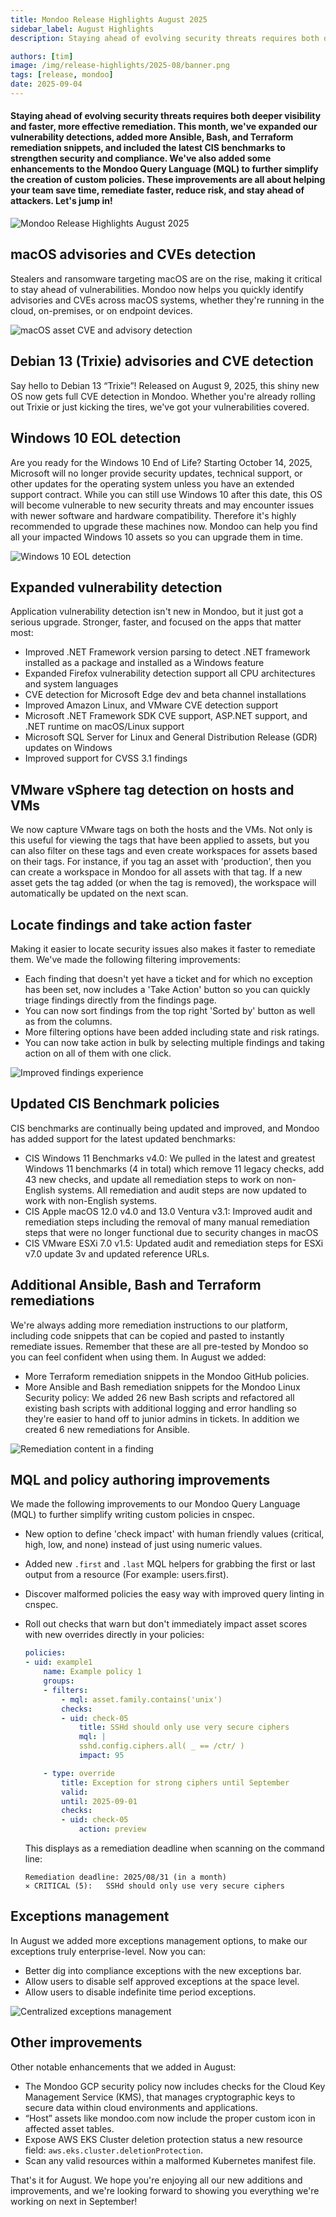 ```yaml
---
title: Mondoo Release Highlights August 2025
sidebar_label: August Highlights
description: Staying ahead of evolving security threats requires both deeper visibility and faster, more effective remediation. This month, we've expanded our vulnerability detections, added more Ansible, Bash, and Terraform remediation snippets, and included the latest CIS benchmarks to strengthen security and compliance. We've also added some enhancements to the Mondoo Query Language (MQL) to further simplify the creation of custom policies. These improvements are all about helping your team save time, remediate faster, reduce risk, and stay ahead of attackers. Let's jump in.

authors: [tim]
image: /img/release-highlights/2025-08/banner.png
tags: [release, mondoo]
date: 2025-09-04
---
```


#### Staying ahead of evolving security threats requires both deeper visibility and faster, more effective remediation. This month, we've expanded our vulnerability detections, added more Ansible, Bash, and Terraform remediation snippets, and included the latest CIS benchmarks to strengthen security and compliance. We've also added some enhancements to the Mondoo Query Language (MQL) to further simplify the creation of custom policies. These improvements are all about helping your team save time, remediate faster, reduce risk, and stay ahead of attackers. Let's jump in!

![Mondoo Release Highlights August 2025](/img/release-highlights/2025-08/banner.png)

## macOS advisories and CVEs detection

Stealers and ransomware targeting macOS are on the rise, making it critical to stay ahead of vulnerabilities. Mondoo now helps you quickly identify advisories and CVEs across macOS systems, whether they're running in the cloud, on-premises, or on endpoint devices.

![macOS asset CVE and advisory detection](/img/release-highlights/2025-08/macos.png)

## Debian 13 (Trixie) advisories and CVE detection

Say hello to Debian 13 “Trixie”! Released on August 9, 2025, this shiny new OS now gets full CVE detection in Mondoo. Whether you're already rolling out Trixie or just kicking the tires, we've got your vulnerabilities covered.

## Windows 10 EOL detection

Are you ready for the Windows 10 End of Life? Starting October 14, 2025, Microsoft will no longer provide security updates, technical support, or other updates for the operating system unless you have an extended support contract. While you can still use Windows 10 after this date, this OS will become vulnerable to new security threats and may encounter issues with newer software and hardware compatibility. Therefore it's highly recommended to upgrade these machines now. Mondoo can help you find all your impacted Windows 10 assets so you can upgrade them in time.

![Windows 10 EOL detection](/img/release-highlights/2025-08/eol.png)

## Expanded vulnerability detection

Application vulnerability detection isn't new in Mondoo, but it just got a serious upgrade. Stronger, faster, and focused on the apps that matter most:

- Improved .NET Framework version parsing to detect .NET framework installed as a package and installed as a Windows feature
- Expanded Firefox vulnerability detection support all CPU architectures and system languages
- CVE detection for Microsoft Edge dev and beta channel installations
- Improved Amazon Linux, and VMware CVE detection support
- Microsoft .NET Framework SDK CVE support, ASP.NET support, and .NET runtime on macOS/Linux support
- Microsoft SQL Server for Linux and General Distribution Release (GDR) updates on Windows
- Improved support for CVSS 3.1 findings

## VMware vSphere tag detection on hosts and VMs

We now capture VMware tags on both the hosts and the VMs. Not only is this useful for viewing the tags that have been applied to assets, but you can also filter on these tags and even create workspaces for assets based on their tags. For instance, if you tag an asset with 'production', then you can create a workspace in Mondoo for all assets with that tag. If a new asset gets the tag added (or when the tag is removed), the workspace will automatically be updated on the next scan.

## Locate findings and take action faster

Making it easier to locate security issues also makes it faster to remediate them. We've made the following filtering improvements:

- Each finding that doesn't yet have a ticket and for which no exception has been set, now includes a 'Take Action' button so you can quickly triage findings directly from the findings page.
- You can now sort findings from the top right 'Sorted by' button as well as from the columns.
- More filtering options have been added including state and risk ratings.
- You can now take action in bulk by selecting multiple findings and taking action on all of them with one click.

![Improved findings experience](/img/release-highlights/2025-08/vulns.png)

## Updated CIS Benchmark policies

CIS benchmarks are continually being updated and improved, and Mondoo has added support for the latest updated benchmarks:

- CIS Windows 11 Benchmarks v4.0: We pulled in the latest and greatest Windows 11 benchmarks (4 in total) which remove 11 legacy checks, add 43 new checks, and update all remediation steps to work on non-English systems. All remediation and audit steps are now updated to work with non-English systems.
- CIS Apple macOS 12.0 v4.0 and 13.0 Ventura v3.1: Improved audit and remediation steps including the removal of many manual remediation steps that were no longer functional due to security changes in macOS
- CIS VMware ESXi 7.0 v1.5: Updated audit and remediation steps for ESXi v7.0 update 3v and updated reference URLs.

## Additional Ansible, Bash and Terraform remediations

We're always adding more remediation instructions to our platform, including code snippets that can be copied and pasted to instantly remediate issues. Remember that these are all pre-tested by Mondoo so you can feel confident when using them. In August we added:

- More Terraform remediation snippets in the Mondoo GitHub policies.
- More Ansible and Bash remediation snippets for the Mondoo Linux Security policy: We added 26 new Bash scripts and refactored all existing bash scripts with additional logging and error handling so they're easier to hand off to junior admins in tickets. In addition we created 6 new remediations for Ansible.

![Remediation content in a finding](/img/release-highlights/2025-08/remediation.png)

## MQL and policy authoring improvements

We made the following improvements to our Mondoo Query Language (MQL) to further simplify writing custom policies in cnspec.

- New option to define 'check impact' with human friendly values (critical, high, low, and none) instead of just using numeric values.
- Added new `.first` and `.last` MQL helpers for grabbing the first or last output from a resource (For example: users.first).
- Discover malformed policies the easy way with improved query linting in cnspec.
- Roll out checks that warn but don't immediately impact asset scores with new overrides directly in your policies:

  ```yaml
  policies:
  - uid: example1
      name: Example policy 1
      groups:
      - filters:
          - mql: asset.family.contains('unix')
          checks:
          - uid: check-05
              title: SSHd should only use very secure ciphers
              mql: |
              sshd.config.ciphers.all( _ == /ctr/ )
              impact: 95

      - type: override
          title: Exception for strong ciphers until September
          valid:
          until: 2025-09-01
          checks:
          - uid: check-05
              action: preview
  ```

  This displays as a remediation deadline when scanning on the command line:

  ```text
  Remediation deadline: 2025/08/31 (in a month)
  ✕ CRITICAL (5):   SSHd should only use very secure ciphers
  ```

## Exceptions management

In August we added more exceptions management options, to make our exceptions truly enterprise-level. Now you can:

- Better dig into compliance exceptions with the new exceptions bar.
- Allow users to disable self approved exceptions at the space level.
- Allow users to disable indefinite time period exceptions.

![Centralized exceptions management](/img/release-highlights/2025-08/exceptions.png)

## Other improvements

Other notable enhancements that we added in August:

- The Mondoo GCP security policy now includes checks for the Cloud Key Management Service (KMS), that manages cryptographic keys to secure data within cloud environments and applications.
- “Host” assets like mondoo.com now include the proper custom icon in affected asset tables.
- Expose AWS EKS Cluster deletion protection status a new resource field: `aws.eks.cluster.deletionProtection`.
- Scan any valid resources within a malformed Kubernetes manifest file.

That's it for August. We hope you're enjoying all our new additions and improvements, and we're looking forward to showing you everything we're working on next in September!
